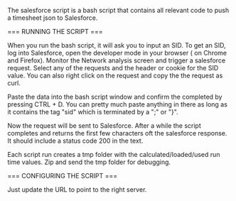 The salesforce script is a bash script that contains all relevant code to push a timesheet json to Salesforce.

=== RUNNING THE SCRIPT ===

When you run the bash script, it will ask you to input an SID. To get an SID, log into Salesforce, open the developer mode in your browser (<F12> on Chrome and Firefox).
Monitor the Network analysis screen and trigger a salesforce request. Select any of the requests and the header or cookie for the SID value. You can also right click on the request and copy the the request as curl.

Paste the data into the bash script window and confirm the completed by pressing CTRL + D. You can pretty much paste anything in there as long as it contains the tag "sid" which is terminated by a ";" or "}".

Now the request will be sent to Salesforce. After a while the script completes and returns the first few characters oft the salesforce response. It should include a status code 200 in the text.

Each script run creates a tmp folder with the calculated/loaded/used run time values. Zip and send the tmp folder for debugging.

=== CONFIGURING THE SCRIPT ===

Just update the URL to point to the right server.

